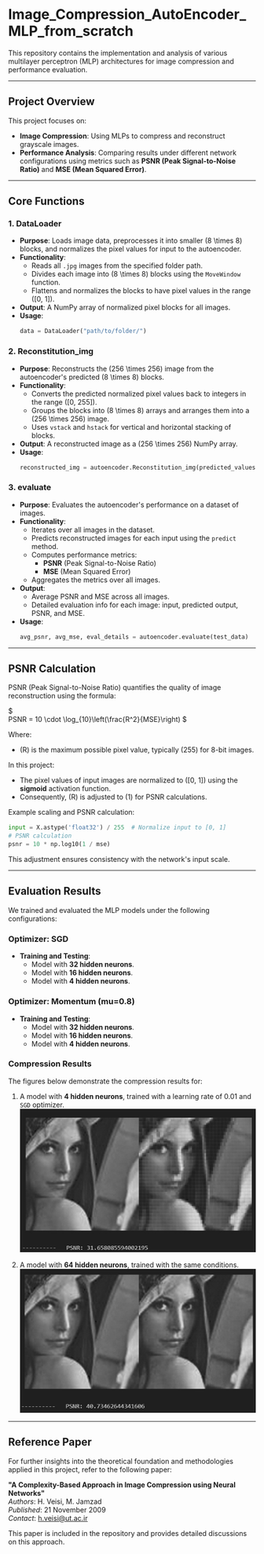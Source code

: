 # Image_Compression_AutoEncoder_MLP_from_scratch

This repository contains the implementation and analysis of various multilayer perceptron (MLP) architectures for image compression and performance evaluation.

---

## Project Overview

This project focuses on:
- **Image Compression**: Using MLPs to compress and reconstruct grayscale images.
- **Performance Analysis**: Comparing results under different network configurations using metrics such as **PSNR (Peak Signal-to-Noise Ratio)** and **MSE (Mean Squared Error)**.

---

## Core Functions

### 1. **DataLoader**
- **Purpose**: Loads image data, preprocesses it into smaller \(8 \times 8\) blocks, and normalizes the pixel values for input to the autoencoder.
- **Functionality**:
  - Reads all `.jpg` images from the specified folder path.
  - Divides each image into \(8 \times 8\) blocks using the `MoveWindow` function.
  - Flattens and normalizes the blocks to have pixel values in the range \([0, 1]\).
- **Output**: A NumPy array of normalized pixel blocks for all images.
- **Usage**:
  ```python
  data = DataLoader("path/to/folder/")
  ```

### 2. **Reconstitution_img**
- **Purpose**: Reconstructs the \(256 \times 256\) image from the autoencoder's predicted \(8 \times 8\) blocks.
- **Functionality**:
  - Converts the predicted normalized pixel values back to integers in the range \([0, 255]\).
  - Groups the blocks into \(8 \times 8\) arrays and arranges them into a \(256 \times 256\) image.
  - Uses `vstack` and `hstack` for vertical and horizontal stacking of blocks.
- **Output**: A reconstructed image as a \(256 \times 256\) NumPy array.
- **Usage**:
  ```python
  reconstructed_img = autoencoder.Reconstitution_img(predicted_values)
  ```

### 3. **evaluate**
- **Purpose**: Evaluates the autoencoder's performance on a dataset of images.
- **Functionality**:
  - Iterates over all images in the dataset.
  - Predicts reconstructed images for each input using the `predict` method.
  - Computes performance metrics:
    - **PSNR** (Peak Signal-to-Noise Ratio)
    - **MSE** (Mean Squared Error)
  - Aggregates the metrics over all images.
- **Output**:
  - Average PSNR and MSE across all images.
  - Detailed evaluation info for each image: input, predicted output, PSNR, and MSE.
- **Usage**:
  ```python
  avg_psnr, avg_mse, eval_details = autoencoder.evaluate(test_data)
  ```

---

## PSNR Calculation

PSNR (Peak Signal-to-Noise Ratio) quantifies the quality of image reconstruction using the formula:

$\
PSNR = 10 \cdot \log_{10}\left(\frac{R^2}{MSE}\right)
\$

Where:
- \(R\) is the maximum possible pixel value, typically \(255\) for 8-bit images.

In this project:
- The pixel values of input images are normalized to \([0, 1]\) using the **sigmoid** activation function.
- Consequently, \(R\) is adjusted to \(1\) for PSNR calculations.

Example scaling and PSNR calculation:
```python
input = X.astype('float32') / 255  # Normalize input to [0, 1]
# PSNR calculation
psnr = 10 * np.log10(1 / mse)
```

This adjustment ensures consistency with the network's input scale.

---

## Evaluation Results

We trained and evaluated the MLP models under the following configurations:

### Optimizer: SGD
- **Training and Testing**:
  - Model with **32 hidden neurons**.
  - Model with **16 hidden neurons**.
  - Model with **4 hidden neurons**.

### Optimizer: Momentum (mu=0.8)
- **Training and Testing**:
  - Model with **32 hidden neurons**.
  - Model with **16 hidden neurons**.
  - Model with **4 hidden neurons**.

### Compression Results
The figures below demonstrate the compression results for:
1. A model with **4 hidden neurons**, trained with a learning rate of 0.01 and `SGD` optimizer.
![figure 1](./Images/lena-n4.jpg)

3. A model with **64 hidden neurons**, trained with the same conditions.
![figure 2](./Images/lena-n64.jpg)

---

## Reference Paper

For further insights into the theoretical foundation and methodologies applied in this project, refer to the following paper:

**"A Complexity-Based Approach in Image Compression using Neural Networks"**  
*Authors*: H. Veisi, M. Jamzad  
*Published*: 21 November 2009  
*Contact*: h.veisi@ut.ac.ir  

This paper is included in the repository and provides detailed discussions on this approach.
